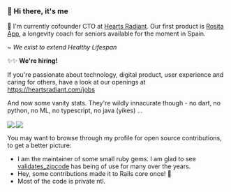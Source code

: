 ### 👋 Hi there, it's me

🔭  I'm currently cofounder CTO at [Hearts Radiant](https://heartsradiant.com). Our first product is [Rosita App](http://rositalongevity.com/), a longevity coach for seniors available for the moment in Spain. 

~ _We exist to extend Healthy Lifespan_

✨✨   **We're hiring!** 

If you're passionate about technology, digital product, user experience and caring for others, have a look at our openings at https://heartsradiant.com/jobs

And now some vanity stats. They're wildly innacurate though - no dart, no python, no ML, no typescript, no java (yikes) ... 

<a href="https://github.com/dgilperez">
  <img align="center" src="https://github-readme-stats.vercel.app/api?username=dgilperez&count_private=true&include_all_commits=true&show_icons=true&theme=github_dark" />
</a>
<a href="https://github.com/dgilperez">
  <img align="center" src="https://github-readme-stats.vercel.app/api/top-langs?username=dgilperez&langs_count=10&layout=compact&exclude_repo=wordpress&theme=github_dark&count_private=true" />
</a>

You may want to browse through my profile for open source contributions, to get a better picture: 

- I am the maintainer of some small ruby gems. I am glad to see [validates_zipcode](https://github.com/dgilperez/validates_zipcode) has being of use for many over the years.
- Hey, some contributions made it to Rails core once! 🤗 
- Most of the code is private ntl.
